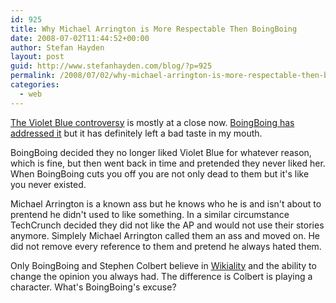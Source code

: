 ```yaml
---
id: 925
title: Why Michael Arrington is More Respectable Then BoingBoing
date: 2008-07-02T11:44:52+00:00
author: Stefan Hayden
layout: post
guid: http://www.stefanhayden.com/blog/?p=925
permalink: /2008/07/02/why-michael-arrington-is-more-respectable-then-boingboing/
categories:
  - web
---
```

<a href="http://www.tinynibbles.com/blogarchives/2008/06/when-transparency-does-not-equal-erased.html">The Violet Blue controversy</a> is mostly at a close now. <a href="http://www.boingboing.net/2008/07/01/that-violet-blue-thi.html">BoingBoing has addressed it</a> but it has definitely left a bad taste in my mouth.

BoingBoing decided they no longer liked Violet Blue for whatever reason, which is fine, but then went back in time and pretended they never liked her. When BoingBoing cuts you off you are not only dead to them but it's like you never existed.

Michael Arrington is a known ass but he knows who he is and isn't about to prentend he didn't used to like something. In a similar circumstance TechCrunch decided they did not like the AP and would not use their stories anymore. Simplely Michael Arrington called them an ass and moved on. He did not remove every reference to them and pretend he always hated them.

Only BoingBoing and Stephen Colbert believe in <a href="http://en.wikipedia.org/wiki/Wikiality">Wikiality</a> and the ability to change the opinion you always had. The difference is Colbert is playing a character. What's BoingBoing's excuse?